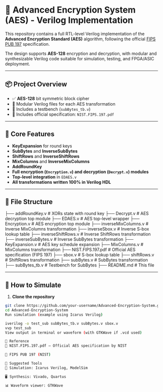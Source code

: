 # 🔐 Advanced Encryption System (AES) - Verilog Implementation

This repository contains a full RTL-level Verilog implementation of the **Advanced Encryption Standard (AES)** algorithm, following the official [FIPS PUB 197](https://csrc.nist.gov/publications/detail/fips/197/final) specification.

The design supports **AES-128** encryption and decryption, with modular and synthesizable Verilog code suitable for simulation, testing, and FPGA/ASIC deployment.

---

## 📦 Project Overview

- ✅ **AES-128** bit symmetric block cipher  
- 🧩 Modular Verilog files for each AES transformation  
- 🧪 Includes a testbench (`subBytes_tb.v`)  
- 📄 Includes official specification: `NIST.FIPS.197.pdf`

---

## 🧠 Core Features

- **KeyExpansion** for round keys  
- **SubBytes** and **InverseSubBytes**  
- **ShiftRows** and **InverseShiftRows**  
- **MixColumns** and **InverseMixColumns**  
- **AddRoundKey**  
- **Full encryption (`Encryption.v`) and decryption (`Decrypt.v`) modules**  
- **Top-level integration** in `EDAES.v`  
- **All transformations written 100% in Verilog HDL**

---

## 📁 File Structure

├── addRoundKey.v # XORs state with round key
├── Decrypt.v # AES decryption top module
├── EDAES.v # AES top-level wrapper
├── Encryption.v # AES encryption top module
├── inverseMixColumns.v # Inverse MixColumns transformation
├── inverseSbox.v # Inverse S-box lookup table
├── inverseShiftRows.v # Inverse ShiftRows transformation
├── inverseSubBytes.v # Inverse SubBytes transformation
├── KeyExpansion.v # AES key schedule expansion
├── MixColumns.v # MixColumns transformation
├── NIST.FIPS.197.pdf # Official AES specification (FIPS 197)
├── sbox.v # S-box lookup table
├── shiftRows.v # ShiftRows transformation
├── subBytes.v # SubBytes transformation
├── subBytes_tb.v # Testbench for SubBytes
├── README.md # This file

---

## 🚀 How to Simulate

1. **Clone the repository**
```bash
git clone https://github.com/your-username/Advanced-Encryption-System.git
cd Advanced-Encryption-System
Run simulation (example using Icarus Verilog)

iverilog -o test_sub subBytes_tb.v subBytes.v sbox.v
vvp test_sub
View output in terminal or waveform (with GTKWave if .vcd used)

📖 Reference
📄 NIST.FIPS.197.pdf — Official AES specification by NIST

🔗 FIPS PUB 197 (NIST)

📘 Suggested Tools
🧪 Simulation: Icarus Verilog, ModelSim

🖥️ Synthesis: Vivado, Quartus

📊 Waveform viewer: GTKWave
